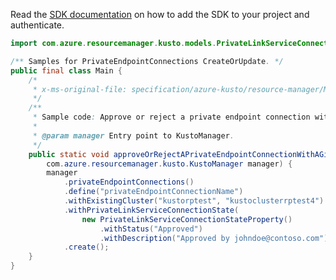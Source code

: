 Read the [SDK documentation](https://github.com/Azure/azure-sdk-for-java/blob/azure-resourcemanager-kusto_1.0.0-beta.3/sdk/kusto/azure-resourcemanager-kusto/README.md) on how to add the SDK to your project and authenticate.

```java
import com.azure.resourcemanager.kusto.models.PrivateLinkServiceConnectionStateProperty;

/** Samples for PrivateEndpointConnections CreateOrUpdate. */
public final class Main {
    /*
     * x-ms-original-file: specification/azure-kusto/resource-manager/Microsoft.Kusto/stable/2021-08-27/examples/KustoPrivateEndpointConnectionsCreateOrUpdate.json
     */
    /**
     * Sample code: Approve or reject a private endpoint connection with a given name.
     *
     * @param manager Entry point to KustoManager.
     */
    public static void approveOrRejectAPrivateEndpointConnectionWithAGivenName(
        com.azure.resourcemanager.kusto.KustoManager manager) {
        manager
            .privateEndpointConnections()
            .define("privateEndpointConnectionName")
            .withExistingCluster("kustorptest", "kustoclusterrptest4")
            .withPrivateLinkServiceConnectionState(
                new PrivateLinkServiceConnectionStateProperty()
                    .withStatus("Approved")
                    .withDescription("Approved by johndoe@contoso.com"))
            .create();
    }
}
```
